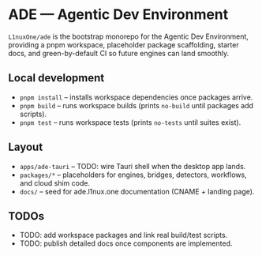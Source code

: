 # ADE — Agentic Dev Environment

`L1nuxOne/ade` is the bootstrap monorepo for the Agentic Dev Environment, providing a pnpm workspace, placeholder package scaffolding, starter docs, and green-by-default CI so future engines can land smoothly.

## Local development
- `pnpm install` – installs workspace dependencies once packages arrive.
- `pnpm build` – runs workspace builds (prints `no-build` until packages add scripts).
- `pnpm test` – runs workspace tests (prints `no-tests` until suites exist).

## Layout
- `apps/ade-tauri` – TODO: wire Tauri shell when the desktop app lands.
- `packages/*` – placeholders for engines, bridges, detectors, workflows, and cloud shim code.
- `docs/` – seed for ade.l1nux.one documentation (CNAME + landing page).

## TODOs
- TODO: add workspace packages and link real build/test scripts.
- TODO: publish detailed docs once components are implemented.
